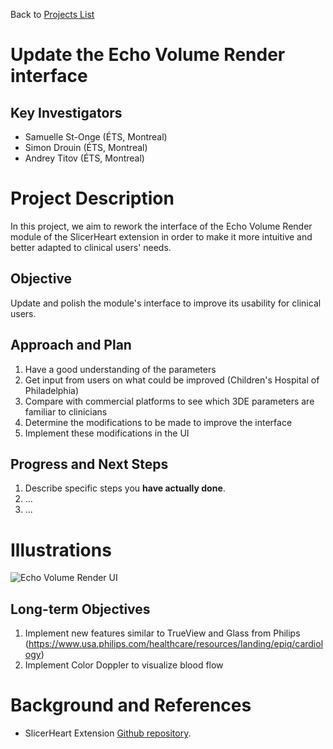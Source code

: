 Back to [Projects List](../../README.md#ProjectsList)

# Update the Echo Volume Render interface

## Key Investigators

- Samuelle St-Onge (ÉTS, Montreal)
- Simon Drouin (ÉTS, Montreal)
- Andrey Titov (ÉTS, Montreal)

# Project Description

<!-- Add a short paragraph describing the project. -->

In this project, we aim to rework the interface of the Echo Volume Render module of the SlicerHeart extension in order to make it more intuitive and better adapted to clinical users' needs. 

## Objective

<!-- Describe here WHAT you would like to achieve (what you will have as end result). -->

Update and polish the module's interface to improve its usability for clinical users. 

## Approach and Plan

<!-- Describe here HOW you would like to achieve the objectives stated above. -->

1. Have a good understanding of the parameters
1. Get input from users on what could be improved (Children's Hospital of Philadelphia)
1. Compare with commercial platforms to see which 3DE parameters are familiar to clinicians
1. Determine the modifications to be made to improve the interface 
1. Implement these modifications in the UI

## Progress and Next Steps

<!-- Update this section as you make progress, describing of what you have ACTUALLY DONE. If there are specific steps that you could not complete then you can describe them here, too. -->

1. Describe specific steps you **have actually done**.
1. ...
1. ...

# Illustrations
![Echo Volume Render UI](https://user-images.githubusercontent.com/57685132/149667633-524c8285-3f81-4c91-92c8-87b22a3d29c1.jpg)

## Long-term Objectives

1. Implement new features similar to TrueView and Glass from Philips (https://www.usa.philips.com/healthcare/resources/landing/epiq/cardiology)
1. Implement Color Doppler to visualize blood flow

# Background and References

- SlicerHeart Extension [Github repository](https://github.com/SlicerHeart/SlicerHeart.git).
<!-- If you developed any software, include link to the source code repository. If possible, also add links to sample data, and to any relevant publications. -->
